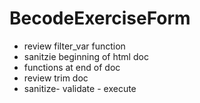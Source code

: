 # BecodeExerciseForm

* review filter_var function
* sanitzie beginning of html doc
* functions at end of doc
* review trim doc
* sanitize- validate - execute